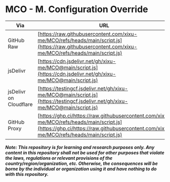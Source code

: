 # MCO - M. Configuration Override

| Via | URL |
| --- | --- |
| GitHub Raw | [https://raw.githubusercontent.com/xixu-me/MCO/refs/heads/main/script.js](https://raw.githubusercontent.com/xixu-me/MCO/refs/heads/main/script.js) |
| jsDelivr | [https://cdn.jsdelivr.net/gh/xixu-me/MCO@main/script.js](https://cdn.jsdelivr.net/gh/xixu-me/MCO@main/script.js) |
| jsDelivr on Cloudflare | [https://testingcf.jsdelivr.net/gh/xixu-me/MCO@main/script.js](https://testingcf.jsdelivr.net/gh/xixu-me/MCO@main/script.js) |
| GitHub Proxy | [https://ghp.ci/https://raw.githubusercontent.com/xixu-me/MCO/refs/heads/main/script.js](https://ghp.ci/https://raw.githubusercontent.com/xixu-me/MCO/refs/heads/main/script.js) |

***Note: This repository is for learning and research purposes only. Any content in this repository shall not be used for other purposes that violate the laws, regulations or relevant provisions of the country/region/organization, etc. Otherwise, the consequences will be borne by the individual or organization using it and have nothing to do with this repository.***
